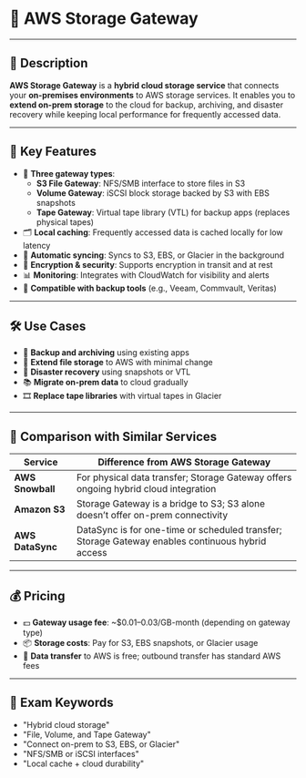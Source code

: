 # 🔗 AWS Storage Gateway

---

## 📌 Description  
**AWS Storage Gateway** is a **hybrid cloud storage service** that connects your **on-premises environments** to AWS storage services. It enables you to **extend on-prem storage** to the cloud for backup, archiving, and disaster recovery while keeping local performance for frequently accessed data.

---

## 🚀 Key Features  
- 🧱 **Three gateway types**:  
  - **S3 File Gateway**: NFS/SMB interface to store files in S3  
  - **Volume Gateway**: iSCSI block storage backed by S3 with EBS snapshots  
  - **Tape Gateway**: Virtual tape library (VTL) for backup apps (replaces physical tapes)  
- 🗂️ **Local caching**: Frequently accessed data is cached locally for low latency  
- 🔄 **Automatic syncing**: Syncs to S3, EBS, or Glacier in the background  
- 🔐 **Encryption & security**: Supports encryption in transit and at rest  
- 📊 **Monitoring**: Integrates with CloudWatch for visibility and alerts  
- 🧩 **Compatible with backup tools** (e.g., Veeam, Commvault, Veritas)

---

## 🛠️ Use Cases  
- 💽 **Backup and archiving** using existing apps  
- 🏢 **Extend file storage** to AWS with minimal change  
- 🧰 **Disaster recovery** using snapshots or VTL  
- 📚 **Migrate on-prem data** to cloud gradually  
- 🎞️ **Replace tape libraries** with virtual tapes in Glacier  

---

## 🔁 Comparison with Similar Services  

| Service              | Difference from AWS Storage Gateway |
|----------------------|--------------------------------------|
| **AWS Snowball**     | For physical data transfer; Storage Gateway offers ongoing hybrid cloud integration |
| **Amazon S3**        | Storage Gateway is a bridge to S3; S3 alone doesn’t offer on-prem connectivity |
| **AWS DataSync**     | DataSync is for one-time or scheduled transfer; Storage Gateway enables continuous hybrid access |

---

## 💰 Pricing  
- 💵 **Gateway usage fee**: ~$0.01–0.03/GB-month (depending on gateway type)  
- 📦 **Storage costs**: Pay for S3, EBS snapshots, or Glacier usage  
- 🧠 **Data transfer** to AWS is free; outbound transfer has standard AWS fees  

---

## 🧠 Exam Keywords  
- "Hybrid cloud storage"  
- "File, Volume, and Tape Gateway"  
- "Connect on-prem to S3, EBS, or Glacier"  
- "NFS/SMB or iSCSI interfaces"  
- "Local cache + cloud durability"
